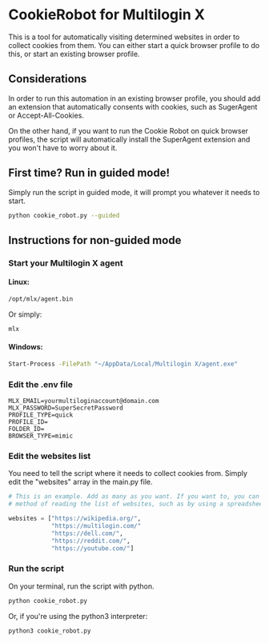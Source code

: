 # CookieRobot for Multilogin X

This is a tool for automatically visiting determined websites in order to collect cookies from them. You can either start a quick browser profile to do this, or start an existing browser profile.

## Considerations

In order to run this automation in an existing browser profile, you should add an extension that automatically consents with cookies, such as SugerAgent or Accept-All-Cookies.

On the other hand, if you want to run the Cookie Robot on quick browser profiles, the script will automatically install the SuperAgent extension and you won't have to worry about it.

## First time? Run in guided mode!

Simply run the script in guided mode, it will prompt you whatever it needs to start.

```bash
python cookie_robot.py --guided
```

## Instructions for non-guided mode

### Start your Multilogin X agent

#### Linux:
```bash
/opt/mlx/agent.bin
```
Or simply:
```bash
mlx
```

#### Windows:

```bash
Start-Process -FilePath "~/AppData/Local/Multilogin X/agent.exe"
```
### Edit the .env file

```env
MLX_EMAIL=yourmultiloginaccount@domain.com
MLX_PASSWORD=SuperSecretPassword
PROFILE_TYPE=quick
PROFILE_ID=
FOLDER_ID=
BROWSER_TYPE=mimic
```
### Edit the websites list

You need to tell the script where it needs to collect cookies from. Simply edit the "websites" array in the main.py file.

```python
# This is an example. Add as many as you want. If you want to, you can even remove this array here and add another
# method of reading the list of websites, such as by using a spreadsheet, for example.

websites = ["https://wikipedia.org/",
            "https://multilogin.com/"
            "https://dell.com/",
            "https://reddit.com/",
            "https://youtube.com/"]
```

### Run the script

On your terminal, run the script with python.
```bash
python cookie_robot.py
```
Or, if you're using the python3 interpreter:
```bash
python3 cookie_robot.py
```
